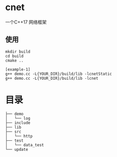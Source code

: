 # cnet
一个C++17 网络框架
## 使用
```[shell]
mkdir build
cd build
cmake ..

[example-1]
g++ demo.cc -L{YOUR_DIR}/build/lib -lcnetStatic
g++ demo.cc -L{YOUR_DIR}/build/lib -lcnet
```

# 目录
```
├── demo
│   └── log
├── include
├── lib
├── src
│   └── http
├── test
│   └── data_test
└── update
```
